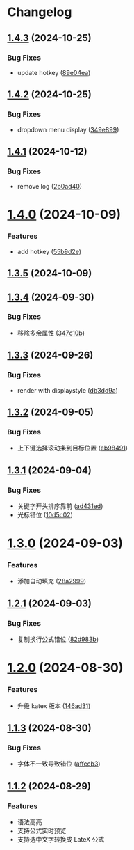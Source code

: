 # Changelog

## [1.4.3](https://github.com/liuchuzhang/wangeditor-plugin-formula-plus/compare/v1.4.2...v1.4.3) (2024-10-25)


### Bug Fixes

* update hotkey ([89e04ea](https://github.com/liuchuzhang/wangeditor-plugin-formula-plus/commit/89e04ea1f481c8870da53eddeea05aca6db5ce71))

## [1.4.2](https://github.com/liuchuzhang/wangeditor-plugin-formula-plus/compare/v1.4.1...v1.4.2) (2024-10-25)


### Bug Fixes

* dropdown menu display ([349e899](https://github.com/liuchuzhang/wangeditor-plugin-formula-plus/commit/349e8997f0ced17ce1b29c137910a387e9f1063c))

## [1.4.1](https://github.com/liuchuzhang/wangeditor-plugin-formula-plus/compare/v1.4.0...v1.4.1) (2024-10-12)


### Bug Fixes

* remove log ([2b0ad40](https://github.com/liuchuzhang/wangeditor-plugin-formula-plus/commit/2b0ad40d1c8c3d95f67fc99172a4316fdbfab29f))

# [1.4.0](https://github.com/liuchuzhang/wangeditor-plugin-formula-plus/compare/v1.3.5...v1.4.0) (2024-10-09)


### Features

* add hotkey ([55b9d2e](https://github.com/liuchuzhang/wangeditor-plugin-formula-plus/commit/55b9d2ecd1cf10bf17d3e5675906d0d0f02c1086))

## [1.3.5](https://github.com/liuchuzhang/wangeditor-plugin-formula-plus/compare/v1.3.4...v1.3.5) (2024-10-09)

## [1.3.4](https://github.com/liuchuzhang/wangeditor-plugin-formula-plus/compare/v1.3.3...v1.3.4) (2024-09-30)


### Bug Fixes

* 移除多余属性 ([347c10b](https://github.com/liuchuzhang/wangeditor-plugin-formula-plus/commit/347c10bd6f4d3b13eae1c75518825cf97a42ff0e))

## [1.3.3](https://github.com/liuchuzhang/wangeditor-plugin-formula-plus/compare/v1.3.2...v1.3.3) (2024-09-26)


### Bug Fixes

* render with displaystyle ([db3dd9a](https://github.com/liuchuzhang/wangeditor-plugin-formula-plus/commit/db3dd9afe5f08398215b44bfb9dccd7e8901a8b8))

## [1.3.2](https://github.com/liuchuzhang/wangeditor-plugin-formula-plus/compare/v1.3.1...v1.3.2) (2024-09-05)


### Bug Fixes

* 上下键选择滚动条到目标位置 ([eb98491](https://github.com/liuchuzhang/wangeditor-plugin-formula-plus/commit/eb984918e1395f3029d7c6e18b8287cb93cf11a3))

## [1.3.1](https://github.com/liuchuzhang/wangeditor-plugin-formula-plus/compare/v1.3.0...v1.3.1) (2024-09-04)


### Bug Fixes

* 关键字开头排序靠前 ([ad431ed](https://github.com/liuchuzhang/wangeditor-plugin-formula-plus/commit/ad431ed24d9cb2d30ea92e1c436351811e448afa))
* 光标错位 ([10d5c02](https://github.com/liuchuzhang/wangeditor-plugin-formula-plus/commit/10d5c02b909de4260f729cf8f8ee4ef63b9a6a32))

# [1.3.0](https://github.com/liuchuzhang/wangeditor-plugin-formula-plus/compare/v1.2.1...v1.3.0) (2024-09-03)


### Features

* 添加自动填充 ([28a2999](https://github.com/liuchuzhang/wangeditor-plugin-formula-plus/commit/28a299992d4ff710fed51a810db6b1bb3f68b560))

## [1.2.1](https://github.com/liuchuzhang/wangeditor-plugin-formula-plus/compare/v1.2.0...v1.2.1) (2024-09-03)


### Bug Fixes

* 复制换行公式错位 ([82d983b](https://github.com/liuchuzhang/wangeditor-plugin-formula-plus/commit/82d983b9599f46c95f2254b1694abae8907937e7))

# [1.2.0](https://github.com/liuchuzhang/wangeditor-plugin-formula-plus/compare/v1.1.3...v1.2.0) (2024-08-30)


### Features

* 升级 katex 版本 ([146ad31](https://github.com/liuchuzhang/wangeditor-plugin-formula-plus/commit/146ad312747033460aa7a48fc16ab349084a1358))

## [1.1.3](https://github.com/liuchuzhang/wangeditor-plugin-formula-plus/compare/v1.1.2...v1.1.3) (2024-08-30)


### Bug Fixes

* 字体不一致导致错位 ([affccb3](https://github.com/liuchuzhang/wangeditor-plugin-formula-plus/commit/affccb3cc8524b9b52c83e8707f18607425a6306))

## [1.1.2](https://github.com/wangeditor-team/wangEditor-plugin-formula/compare/v1.1.1...v1.1.2) (2024-08-29)

### Features

* 语法高亮
* 支持公式实时预览
* 支持选中文字转换成 LateX 公式
